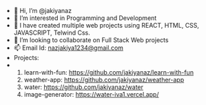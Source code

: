 - 👋 Hi, I’m @jakiyanaz
- 👀 I’m interested in Programming and Development
- 🌱 I have created multiple web projects using REACT, HTML, CSS, JAVASCRIPT, Telwind Css. 
- 💞️ I’m looking to collaborate on Full Stack Web projects
- 📫 Email Id: nazjakiya1234@gmail.com
- Projects:
-   1. learn-with-fun: https://github.com/jakiyanaz/learn-with-fun
    2. weather-app: https://github.com/jakiyanaz/weather-app
    3. water: https://github.com/jakiyanaz/water
    4. image-generator: https://water-iva1.vercel.app/

<!---
jakiyanaz/jakiyanaz is a ✨ special ✨ repository because its `README.md` (this file) appears on your GitHub profile.
You can click the Preview link to take a look at your changes.
--->
